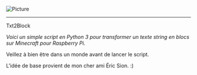 ![Picture](https://www.raspberrypi.org/app/uploads/2013/02/cropped-Pi-Edition-header1.jpg)
<hr>Txt2Block</hr>

*Voici un simple script en Python 3 pour transformer un texte string en blocs sur Minecraft pour Raspberry Pi.*

Veillez à bien être dans un monde avant de lancer le script.

L'idée de base provient de mon cher ami Éric Sion. :)
